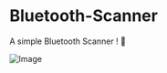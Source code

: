 # Bluetooth-Scanner
A simple Bluetooth Scanner ! 📶

![Image](https://cdn.icon-icons.com/icons2/3882/PNG/256/discord_icon_245605.png)
